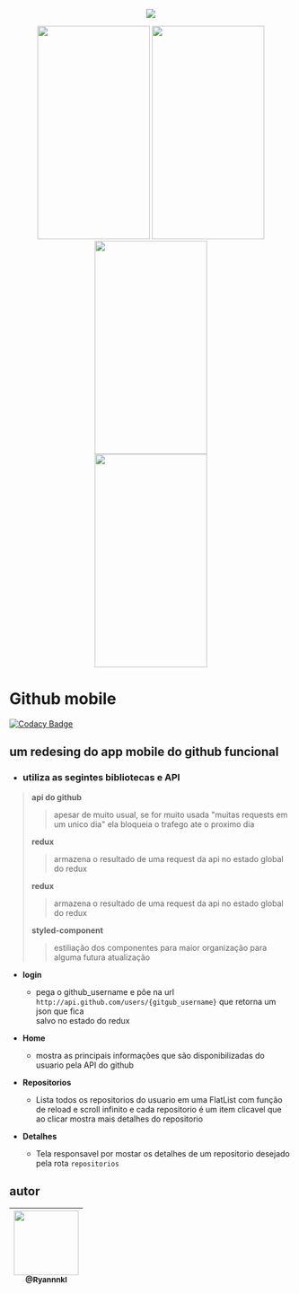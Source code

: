 <p align="center">
    <a href="https://www.codacy.com/gh/Ryannnkl/Github-React-native-desing/dashboard?utm_source=github.com&amp;utm_medium=referral&amp;utm_content=Ryannnkl/Github-React-native-desing&amp;utm_campaign=Badge_Grade"><img src="https://app.codacy.com/project/badge/Grade/99acc7358ff94bc68c84f5b0a4a6c3f3"/></a>
</p>
<p align="center">
   <img src="https://i.ibb.co/bmTBnj3/Screenshot-20200411-181950-Expo.jpg" width="200" height="380">
   <img src="https://i.ibb.co/yQdp1ZF/Screenshot-20200411-181937-Expo.jpg" width="200" height="380">
   <img src="https://i.ibb.co/cL1Yk92/Screenshot-20200413-145729-Expo.jpg" width="200" height="380">
   <br/>
   <img src="https://i.ibb.co/f4fH0Pr/Screenshot-20200413-145719-Expo.jpg" width="200" height="380">
</p>

# Github mobile

[![Codacy Badge](https://api.codacy.com/project/badge/Grade/6bfba7f3b8cf40f6b94949c91741b3b6)](https://app.codacy.com/gh/Ryannnkl/Github-React-native-desing?utm_source=github.com&utm_medium=referral&utm_content=Ryannnkl/Github-React-native-desing&utm_campaign=Badge_Grade)

## um redesing do app mobile do github funcional

- ### utiliza as segintes bibliotecas e API

> **api do github**
>
> > apesar de muito usual, se for muito usada "muitas requests em um unico dia" ela bloqueia o trafego ate o proximo dia
>
> **redux**
>
> > armazena o resultado de uma request da api no estado global do redux
>
> **redux**
>
> > armazena o resultado de uma request da api no estado global do redux
>
> **styled-component**
>
> > estiliação dos componentes para maior organização para alguma futura atualização

- **login**

  - pega o github_username e põe na url `http://api.github.com/users/{gitgub_username}` que retorna um json que fica <br/> salvo no estado do redux

- **Home**

  - mostra as principais informações que são disponibilizadas do usuario pela API do github

- **Repositorios**

  - Lista todos os repositorios do usuario em uma FlatList com função de reload e scroll infinito e cada repositorio é um item clicavel que ao clicar mostra mais detalhes do repositorio

- **Detalhes**
  - Tela responsavel por mostar os detalhes de um repositorio desejado pela rota `repositorios`

## autor

| [<img src="https://avatars1.githubusercontent.com/u/48577990?v=4" width=115><br><sub>@Ryannnkl</sub>](https://github.com/Ryannnkl) |
| :--------------------------------------------------------------------------------------------------------------------------------: |

